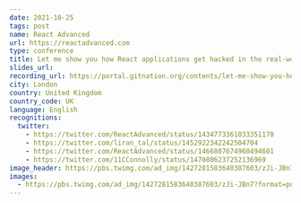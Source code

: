 ```yaml
---
date: 2021-10-25
tags: post
name: React Advanced
url: https://reactadvanced.com
type: conference
title: Let me show you how React applications get hacked in the real-world
slides_url:
recording_url: https://portal.gitnation.org/contents/let-me-show-you-how-react-applications-get-hacked-in-the-real-world
city: London
country: United Kingdom
country_code: UK
language: English
recognitions:
  twitter:
    - https://twitter.com/ReactAdvanced/status/1434773361033351170
    - https://twitter.com/liran_tal/status/1452922342242504704
    - https://twitter.com/ReactAdvanced/status/1466807674960494601
    - https://twitter.com/11CConnolly/status/1470806237252136969
image_header: https://pbs.twimg.com/ad_img/1427281583640387603/zJi-JBn7?format=png&name=large
images:
  - https://pbs.twimg.com/ad_img/1427281583640387603/zJi-JBn7?format=png&name=large
---
```

